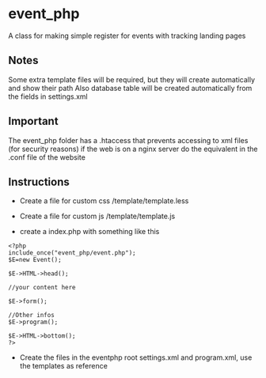 # event_php
A class for making simple register for events with tracking landing pages

## Notes

Some extra template files will be required, but they will create automatically and show their path
Also database table will be created automatically from the fields in settings.xml

## Important

The event_php folder has a .htaccess that prevents accessing to xml files (for security reasons) if the web is on a nginx server do the equivalent in the .conf file of the website

## Instructions

- Create a file for custom css
/template/template.less

- Create a file for custom js
/template/template.js

- create a index.php with something like this

```
<?php 
include_once("event_php/event.php");
$E=new Event();

$E->HTML->head();

//your content here

$E->form();

//Other infos
$E->program();

$E->HTML->bottom();
?>
```

- Create the files in the eventphp root settings.xml and program.xml, use the templates as reference